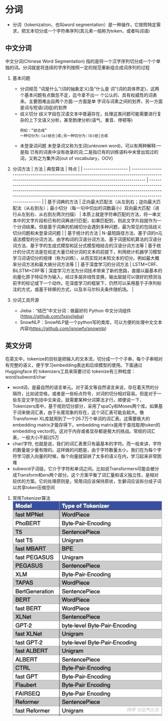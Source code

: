 # 分词

- 分词（tokenization，也叫word segmentation）是一种操作，它按照特定需求，把文本切分成一个字符串序列(其元素一般称为token，或者叫词语)
  
## 中文分词
中文分词(Chinese Word Segmentation) 指的是将一个汉字序列切分成一个个单独的词。分词就是将连续的字序列按照一定的规范重新组合成词序列的过程
1. 基本问题
   - 分词规范
        “词是什么”(词的抽象定义)及“什么是 词”(词的具体界定)，这两个基本问题有点飘忽不定，迄今拿不出一 个公认的、具有权威性的词表来。主要困难出自两个方面:一方面是单 字词与词素之间的划界，另一方面是词与短语(词组)的划界
   - 歧义切分
        歧义字段在汉语文本中普遍存在，处理这类问题可能需要进行复杂的上下文语义分析，甚至韵律分析(语气、重音、停顿等)
        ```
        例如：“结合成” 
        一种切分为:(a)结合│成;另一种切分为:(b)结│合成
        ```
   - 未登录词问题
        未登录词又称为生词(unknown word)，可以有两种解释:一是指 已有的词表中没有收录的词;二是指已有的训练语料中未曾出现过的词，又称之为集外词(out of vocabulary，OOV)
2. 分词方法
   | 方法                   | 典型算法                                                                                                                                                    | 特点                                                                                                                                                                                                                                               |
   | ---------------------- | ----------------------------------------------------------------------------------------------------------------------------------------------------------- | -------------------------------------------------------------------------------------------------------------------------------------------------------------------------------------------------------------------------------------------------- |
   | 基于词典的方法         | 正向最大匹配法（从左到右；逆向最大匹配法（从右到左）；最小切分（每一句中切出的词数最小）双向最大匹配（进行从左到右、从右到左两次扫描）                      | 本质上就是字符串匹配的方法，将一串文本中的文字片段和已有的词典进行匹配，如果匹配到，则此文字片段就作为一个分词结果。但是基于词典的机械切分会遇到多种问题，最为常见的包括歧义切分问题和未登录词问题                                                 |
   | 基于统计的方法         | N-最短路径方法、基于词的n元语法模型的分词方法、由字构词的汉语分词方法、基于词感知机算法的汉语分词方法、基于字的生成式模型和区分式模型相结合的汉语分词方法等 | 基于统计的分词方法是在给定大量已经分词的文本的前提下，利用统计机器学习模型学习词语切分的规律（称为训练），从而实现对未知文本的切分。例如最大概率分词方法和最大熵分词方法等                                                                         |
   | 基于深度学习的分词方法 | LSTM+CRF、BiLSTM+CRF等                                                                                                                                      | 深度学习方法为分词技术带来了新的思路，直接以最基本的向量化原子特征作为输入，经过多层非线性变换，输出层就可以很好的预测当前字的标记或下一个动作。在深度学习的框架下，仍然可以采用基于子序列标注的方式，或基于转移的方式，以及半马尔科夫条件随机场。 |

3. 分词工具开源
    - Jieba：“结巴”中文分词：做最好的 Python 中文分词组件(https://github.com/fxsjy/jieba)
    - SnowNLP：SnowNLP是一个python写的类库，可以方便的处理中文文本内容(https://github.com/isnowfy/snownlp)
  
## 英文分词
在英文中，tokenize的目标是把输入的文本流，切分成一个个子串，每个子串相对有完整的语义，便于学习embedding表达和后续模型的使用。下面通过 Huggingface 的 tokenizers工具来简要讨论
tokenize有三种粒度：word/subword/char
- word词，是最自然的语言单元。对于英文等自然语言来说，存在着天然的分隔符，比如说空格，或者是一些标点符号，对词的切分相对容易。但是对于一些东亚文字包括中文来说，就需要某种分词算法才行。顺便说一下，Tokenizers库中，基于规则切分部分，采用了spaCy和Moses两个库。如果基于词来做词汇表，由于长尾现象的存在，这个词汇表可能会超大。像Transformer XL库就用到了一个26.7万个单词的词汇表。这需要极大的embedding matrix才能存得下。embedding matrix是用于查找取用token的embedding vector的。这对于内存或者显存都是极大的挑战。常规的词汇表，一般大小不超过5万
- char/字符, 也就是说，我们的词汇表里只有最基本的字符。而一般来讲，字符的数量是少量有限的。这样做的问题是，由于字符数量太小，我们在为每个字符学习嵌入向量的时候，每个向量就容纳了太多的语义在内，学习起来非常困难
- subword子词级，它介于字符和单词之间。比如说Transformers可能会被分成Transform和ers两个部分。这个方案平衡了词汇量和语义独立性，是相对较优的方案。它的处理原则是，常用词应该保持原状，生僻词应该拆分成子词以共享token压缩空间

1. 常用Tokenizer算法
   ![image](../..//image/token.webp)